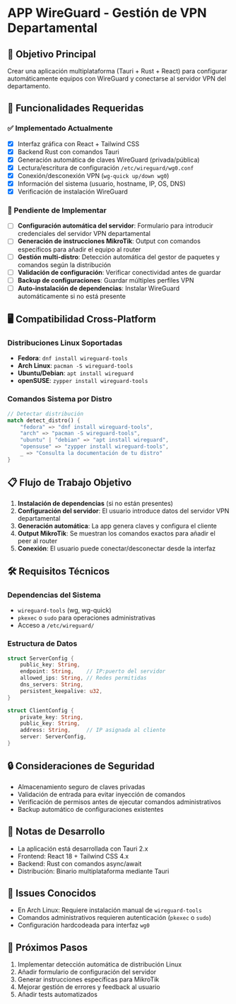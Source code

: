 # APP WireGuard - Gestión de VPN Departamental

## 🎯 Objetivo Principal
Crear una aplicación multiplataforma (Tauri + Rust + React) para configurar automáticamente equipos con WireGuard y conectarse al servidor VPN del departamento.

## 🔧 Funcionalidades Requeridas

### ✅ Implementado Actualmente
- [x] Interfaz gráfica con React + Tailwind CSS
- [x] Backend Rust con comandos Tauri
- [x] Generación automática de claves WireGuard (privada/pública)
- [x] Lectura/escritura de configuración `/etc/wireguard/wg0.conf`
- [x] Conexión/desconexión VPN (`wg-quick up/down wg0`)
- [x] Información del sistema (usuario, hostname, IP, OS, DNS)
- [x] Verificación de instalación WireGuard

### 🚧 Pendiente de Implementar
- [ ] **Configuración automática del servidor**: Formulario para introducir credenciales del servidor VPN departamental
- [ ] **Generación de instrucciones MikroTik**: Output con comandos específicos para añadir el equipo al router
- [ ] **Gestión multi-distro**: Detección automática del gestor de paquetes y comandos según la distribución
- [ ] **Validación de configuración**: Verificar conectividad antes de guardar
- [ ] **Backup de configuraciones**: Guardar múltiples perfiles VPN
- [ ] **Auto-instalación de dependencias**: Instalar WireGuard automáticamente si no está presente

## 🖥️ Compatibilidad Cross-Platform

### Distribuciones Linux Soportadas
- **Fedora**: `dnf install wireguard-tools`
- **Arch Linux**: `pacman -S wireguard-tools`
- **Ubuntu/Debian**: `apt install wireguard`
- **openSUSE**: `zypper install wireguard-tools`

### Comandos Sistema por Distro
```rust
// Detectar distribución
match detect_distro() {
    "fedora" => "dnf install wireguard-tools",
    "arch" => "pacman -S wireguard-tools", 
    "ubuntu" | "debian" => "apt install wireguard",
    "opensuse" => "zypper install wireguard-tools",
    _ => "Consulta la documentación de tu distro"
}
```

## 📋 Flujo de Trabajo Objetivo

1. **Instalación de dependencias** (si no están presentes)
2. **Configuración del servidor**: El usuario introduce datos del servidor VPN departamental
3. **Generación automática**: La app genera claves y configura el cliente
4. **Output MikroTik**: Se muestran los comandos exactos para añadir el peer al router
5. **Conexión**: El usuario puede conectar/desconectar desde la interfaz

## 🛠️ Requisitos Técnicos

### Dependencias del Sistema
- `wireguard-tools` (wg, wg-quick)
- `pkexec` o `sudo` para operaciones administrativas
- Acceso a `/etc/wireguard/`

### Estructura de Datos
```rust
struct ServerConfig {
    public_key: String,
    endpoint: String,    // IP:puerto del servidor
    allowed_ips: String, // Redes permitidas
    dns_servers: String,
    persistent_keepalive: u32,
}

struct ClientConfig {
    private_key: String,
    public_key: String,
    address: String,     // IP asignada al cliente
    server: ServerConfig,
}
```

## 🔒 Consideraciones de Seguridad
- Almacenamiento seguro de claves privadas
- Validación de entrada para evitar inyección de comandos
- Verificación de permisos antes de ejecutar comandos administrativos
- Backup automático de configuraciones existentes

## 📝 Notas de Desarrollo
- La aplicación está desarrollada con Tauri 2.x
- Frontend: React 18 + Tailwind CSS 4.x
- Backend: Rust con comandos async/await
- Distribución: Binario multiplataforma mediante Tauri

## 🐛 Issues Conocidos
- En Arch Linux: Requiere instalación manual de `wireguard-tools`
- Comandos administrativos requieren autenticación (`pkexec` o `sudo`)
- Configuración hardcodeada para interfaz `wg0`

## 🎯 Próximos Pasos
1. Implementar detección automática de distribución Linux
2. Añadir formulario de configuración del servidor
3. Generar instrucciones específicas para MikroTik
4. Mejorar gestión de errores y feedback al usuario
5. Añadir tests automatizados